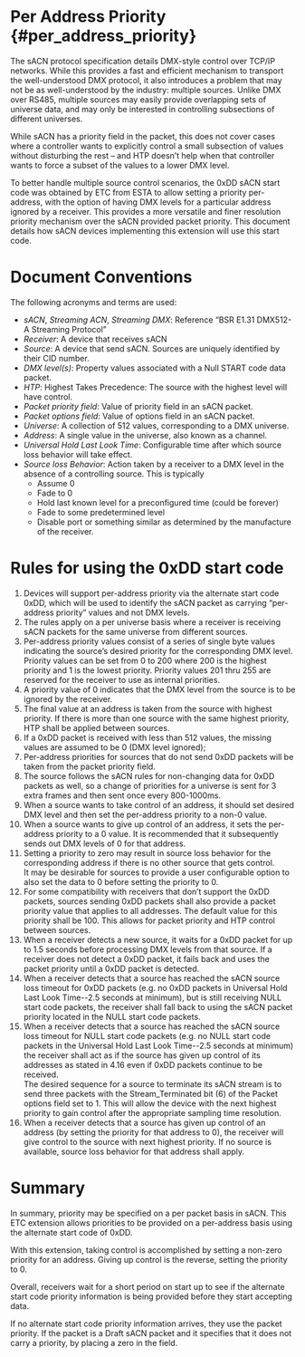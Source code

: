 # Per Address Priority                                  {#per_address_priority}
The sACN protocol specification details DMX-style control over TCP/IP networks.  While this provides a fast and efficient mechanism to transport the well-understood DMX protocol, it also introduces a problem that may not be as well-understood by the industry: multiple sources.  Unlike DMX over RS485, multiple sources may easily provide overlapping sets of universe data, and may only be interested in controlling subsections of different universes.

While sACN has a priority field in the packet, this does not cover cases where a controller wants to explicitly control a small subsection of values without disturbing the rest – and HTP doesn’t help when that controller wants to force a subset of the values to a lower DMX level.

To better handle multiple source control scenarios, the 0xDD sACN start code was obtained by ETC from ESTA to allow setting a priority per-address, with the option of having DMX levels for a particular address ignored by a receiver.  This provides a more versatile and finer resolution priority mechanism over the sACN provided packet priority. This document details how sACN devices implementing this extension will use this start code.

# Document Conventions
The following acronyms and terms are used:
- *sACN*,  *Streaming ACN*, *Streaming DMX*: Reference “BSR E1.31 DMX512-A Streaming Protocol”
- *Receiver*: A device that receives sACN
- *Source*: A device that send sACN. Sources are uniquely identified by their CID number.
- *DMX level(s)*: Property values associated with a Null START code data packet.
- *HTP*: Highest Takes Precedence: The source with the highest level will have control.
- *Packet priority field*: Value of priority field in an sACN packet.
- *Packet options field*: Value of options field in an sACN packet.
- *Universe*: A collection of 512 values, corresponding to a DMX universe.
- *Address*: A single value in the universe, also known as a channel.
- *Universal Hold Last Look Time*: Configurable time after which source loss behavior will take effect.
- *Source loss Behavior*: Action taken by a receiver to a DMX level in the absence of a controlling source. This is typically
  - Assume 0
  - Fade to 0
  - Hold last known level for a preconfigured time (could be forever)
  - Fade to some predetermined level
  - Disable port or something similar as determined by the manufacture of the receiver.

# Rules for using the 0xDD start code
1. Devices will support per-address priority via the alternate start code 0xDD, which will be used to identify the sACN packet as carrying “per-address priority” values and not DMX levels.
2. The rules apply on a per universe basis where a receiver is receiving sACN packets for the same universe from different sources.
3. Per-address priority values consist of a series of single byte values indicating the source’s desired priority for the corresponding DMX level. Priority values can be set from 0 to 200 where 200 is the highest priority and 1 is the lowest priority.  Priority values 201 thru 255 are reserved for the receiver to use as internal priorities. 
4. A priority value of 0 indicates that the DMX level from the source is to be ignored by the receiver.
5. The final value at an address is taken from the source with highest priority. If there is more than one source with the same highest priority, HTP shall be applied between sources.
6. If a 0xDD packet is received with less than 512 values, the missing values are assumed to be 0 (DMX level ignored);
7. Per-address priorities for sources that do not send 0xDD packets will be taken from the packet priority field. 
8. The source follows the sACN rules for non-changing data for 0xDD packets as well, so a change of priorities for a universe is sent for 3 extra frames and then sent once every 800-1000ms. 
9. When a source wants to take control of an address, it should set desired DMX level and then set the per-address priority to a non-0 value.
10.	When a source wants to give up control of an address, it sets the per-address priority to a 0 value.  It is recommended that it subsequently sends out DMX levels of 0 for that address.
11.	Setting a priority to zero may result in source loss behavior for the corresponding address if there is no other source that gets control.  
It may be desirable for sources to provide a user configurable option to also set the data to 0 before setting the priority to 0.
12. For some compatibility with receivers that don’t support the 0xDD packets, sources sending 0xDD packets shall also provide a packet priority value that applies to all addresses.  The default value for this priority shall be 100.  This allows for packet priority and HTP control between sources.
13. When a receiver detects a new source, it waits for a 0xDD packet for up to 1.5 seconds before processing DMX levels from that source.  If a receiver does not detect a 0xDD packet, it fails back and uses the packet priority until a 0xDD packet is detected.   
14.	When a receiver detects that a source has reached the sACN source loss timeout for 0xDD packets (e.g. no 0xDD packets in Universal Hold Last Look Time--2.5 seconds at minimum), but is still receiving NULL start code packets, the receiver shall fall back to using the sACN packet priority located in the NULL start code packets.
15. When a receiver detects that a source has reached the sACN source loss timeout for NULL start code packets (e.g. no NULL start code packets in the Universal Hold Last Look Time--2.5 seconds at minimum) the receiver shall act as if the source has given up control of its addresses as stated in 4.16 even if 0xDD packets continue to be received.  
The desired sequence for a source to terminate its sACN stream is to send three packets with the Stream_Terminated bit (6) of the Packet options field set to 1.  This will allow the device with the next highest priority to gain control after the appropriate sampling time resolution.
16. When a receiver detects that a source has given up control of an address (by setting the priority for that address to 0), the receiver will give control to the source with next highest priority. If no source is available, source loss behavior for that address shall apply.

# Summary
In summary, priority may be specified on a per packet basis in sACN. This ETC extension allows priorities to be provided on a per-address basis using the alternate start code of 0xDD.

With this extension, taking control is accomplished by setting a non-zero priority for an address.  Giving up control is the reverse, setting the priority to 0.

Overall, receivers wait for a short period on start up to see if the alternate start code priority information is being provided before they start accepting data.

If no alternate start code priority information arrives, they use the packet priority.  If the packet is a Draft sACN packet and it specifies that it does not carry a priority, by placing a zero in the field.